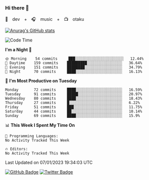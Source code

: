 ### Hi there 👋

🚀　dev　+　🎧　music　+　📺　otaku


[![Anurag's GitHub stats](https://github-readme-stats.vercel.app/api?username=koheitasaka&count_private=true&show_icons=true&theme=monokai)](https://github.com/koheitasaka/github-readme-stats)

<!--START_SECTION:waka-->
![Code Time](http://img.shields.io/badge/Code%20Time-1%2C161%20hrs%2023%20mins-blue)

**I'm a Night 🦉** 

```text
🌞 Morning    54 commits     ███░░░░░░░░░░░░░░░░░░░░░░   12.44% 
🌆 Daytime    159 commits    █████████░░░░░░░░░░░░░░░░   36.64% 
🌃 Evening    151 commits    ████████░░░░░░░░░░░░░░░░░   34.79% 
🌙 Night      70 commits     ████░░░░░░░░░░░░░░░░░░░░░   16.13%

```
📅 **I'm Most Productive on Tuesday** 

```text
Monday       72 commits     ████░░░░░░░░░░░░░░░░░░░░░   16.59% 
Tuesday      91 commits     █████░░░░░░░░░░░░░░░░░░░░   20.97% 
Wednesday    80 commits     ████░░░░░░░░░░░░░░░░░░░░░   18.43% 
Thursday     27 commits     █░░░░░░░░░░░░░░░░░░░░░░░░   6.22% 
Friday       51 commits     ███░░░░░░░░░░░░░░░░░░░░░░   11.75% 
Saturday     44 commits     ██░░░░░░░░░░░░░░░░░░░░░░░   10.14% 
Sunday       69 commits     ████░░░░░░░░░░░░░░░░░░░░░   15.9%

```


📊 **This Week I Spent My Time On** 

```text
💬 Programming Languages: 
No Activity Tracked This Week

🔥 Editors: 
No Activity Tracked This Week

```


 Last Updated on 07/01/2023 19:34:03 UTC
<!--END_SECTION:waka-->

[![GitHub Badge](https://img.shields.io/badge/GitHub-100000?style=for-the-badge&logo=github&logoColor=white)](https://github.com/koheitasaka)
[![Twitter Badge](https://img.shields.io/badge/Twitter-1DA1F2?style=for-the-badge&logo=twitter&logoColor=white)](https://twitter.com/sleep_asleep_)
